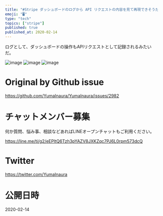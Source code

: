 ```yaml
---
title: "#Stripe ダッシュボードのログから API リクエストの内容を見て再現できそうだ"
emoji: "🖥"
type: "tech"
topics: ["stripe"]
published: true
published_at: 2020-02-14
---
```


ログとして、ダッシュボードの操作もAPIリクエストとして記録されるみたいだ。

![image](https://user-images.githubusercontent.com/13635059/74381346-95fbf100-4e2e-11ea-8329-b329975d97d5.png)
![image](https://user-images.githubusercontent.com/13635059/74381355-998f7800-4e2e-11ea-8bf0-77699eea7336.png)
![image](https://user-images.githubusercontent.com/13635059/74381360-9ac0a500-4e2e-11ea-9885-b9d951eb4c34.png)


# Original by Github issue

https://github.com/YumaInaura/YumaInaura/issues/2982








<!-- Update From Qiita API -->

# チャットメンバー募集


何か質問、悩み事、相談などあればLINEオープンチャットもご利用ください。

https://line.me/ti/g2/eEPltQ6Tzh3pYAZV8JXKZqc7PJ6L0rpm573dcQ





# Twitter


https://twitter.com/YumaInaura


<!-- Update From Qiita API -->



# 公開日時

2020-02-14
